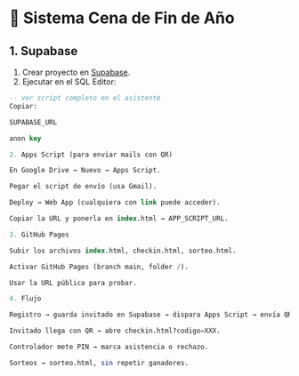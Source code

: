 # 🎉 Sistema Cena de Fin de Año

## 1. Supabase
1. Crear proyecto en [Supabase](https://supabase.com).
2. Ejecutar en el SQL Editor:

```sql
-- ver script completo en el asistente
Copiar:

SUPABASE_URL

anon key

2. Apps Script (para enviar mails con QR)

En Google Drive → Nuevo → Apps Script.

Pegar el script de envío (usa Gmail).

Deploy → Web App (cualquiera con link puede acceder).

Copiar la URL y ponerla en index.html → APP_SCRIPT_URL.

3. GitHub Pages

Subir los archivos index.html, checkin.html, sorteo.html.

Activar GitHub Pages (branch main, folder /).

Usar la URL pública para probar.

4. Flujo

Registro → guarda invitado en Supabase → dispara Apps Script → envía QR al correo.

Invitado llega con QR → abre checkin.html?codigo=XXX.

Controlador mete PIN → marca asistencia o rechazo.

Sorteos → sorteo.html, sin repetir ganadores.